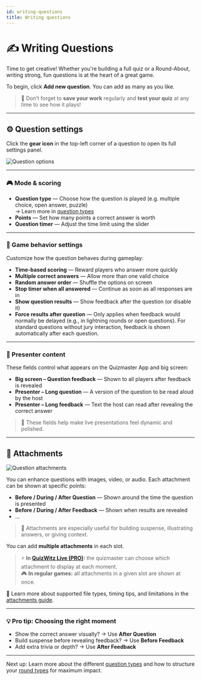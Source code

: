 ```yaml
---
id: writing-questions
title: Writing questions
---
```


# ✍️ Writing Questions

Time to get creative! Whether you're building a full quiz or a Round-About, writing strong, fun questions is at the heart of a great game.

To begin, click **Add new question**. You can add as many as you like.

> 💾 Don’t forget to **save your work** regularly and **test your quiz** at any time to see how it plays!

---

## ⚙️ Question settings

Click the **gear icon** in the top-left corner of a question to open its full settings panel.

![Question options](/images/question-options.png)

---

### 🎮 Mode & scoring

- **Question type** — Choose how the question is played (e.g. multiple choice, open answer, puzzle)  
  → Learn more in [question types](../question-types/000-question-types.md)
- **Points** — Set how many points a correct answer is worth
- **Question timer** — Adjust the time limit using the slider

---

### 🧩 Game behavior settings

Customize how the question behaves during gameplay:

- **Time-based scoring** — Reward players who answer more quickly
- **Multiple correct answers** — Allow more than one valid choice
- **Random answer order** — Shuffle the options on screen
- **Stop timer when all answered** — Continue as soon as all responses are in
- **Show question results** — Show feedback after the question (or disable it)
- **Force results after question** — Only applies when feedback would normally be delayed (e.g., in lightning rounds or open questions). For standard questions without jury interaction, feedback is shown automatically after each question.

---

### 🎤 Presenter content

These fields control what appears on the Quizmaster App and big screen:

- **Big screen – Question feedback** — Shown to all players after feedback is revealed
- **Presenter – Long question** — A version of the question to be read aloud by the host
- **Presenter – Long feedback** — Text the host can read after revealing the correct answer

> 📝 These fields help make live presentations feel dynamic and polished.

---
## 📎 Attachments

![Question attachments](/images/question-attachments.png)

You can enhance questions with images, video, or audio. Each attachment can be shown at specific points:

- **Before / During / After Question** — Shown around the time the question is presented
- **Before / During / After Feedback** — Shown when results are revealed
- ...

> 🧠 Attachments are especially useful for building suspense, illustrating answers, or giving context.

You can add **multiple attachments** in each slot.

> ⚡ **In [QuizWitz Live (PRO)](../quizmaster/001-introduction.md):** the quizmaster can choose which attachment to display at each moment.  
> 🎮 **In regular games:** all attachments in a given slot are shown at once.

📘 Learn more about supported file types, timing tips, and limitations in the [attachments guide](../editor/006-attachments.md).

---

### 💡 Pro tip: Choosing the right moment

- Show the correct answer visually? → Use **After Question**
- Build suspense before revealing feedback? → Use **Before Feedback**
- Add extra trivia or depth? → Use **After Feedback**

---

Next up: Learn more about the different [question types](../question-types/000-question-types.md) and how to structure your [round types](../round-types/000-round-types.md) for maximum impact.
